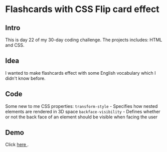 # Flashcards with CSS Flip card effect

## Intro
This is day 22 of my 30-day coding challenge. The projects includes: HTML and CSS.

## Idea
I wanted to make flashcards effect with some English vocabulary which I didn't know before. 

## Code
Some new to me CSS properties:
`transform-style` - Specifies how nested elements are rendered in 3D space
`backface-visibility` - Defines whether or not the back face of an element should be visible when facing the user

## Demo
Click <a href="https://lighthearted-lamington-e3c3ef.netlify.app/"> here </a>.


